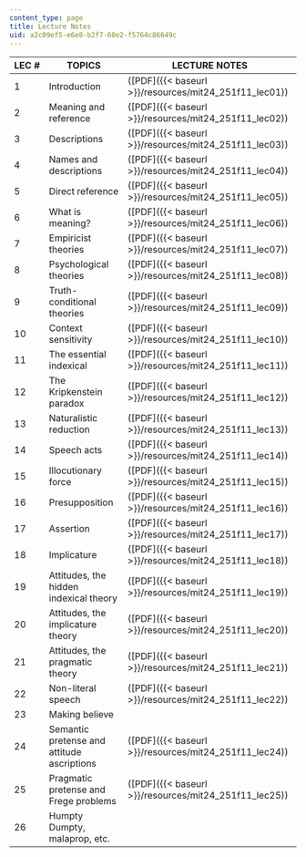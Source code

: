 ```yaml
---
content_type: page
title: Lecture Notes
uid: a2c09ef5-e6e8-b2f7-60e2-f5764c86649c
---
```


| LEC # | TOPICS | LECTURE NOTES |
| --- | --- | --- |
| 1 | Introduction | ([PDF]({{< baseurl >}}/resources/mit24_251f11_lec01)) |
| 2 | Meaning and reference | ([PDF]({{< baseurl >}}/resources/mit24_251f11_lec02)) |
| 3 | Descriptions | ([PDF]({{< baseurl >}}/resources/mit24_251f11_lec03)) |
| 4 | Names and descriptions | ([PDF]({{< baseurl >}}/resources/mit24_251f11_lec04)) |
| 5 | Direct reference | ([PDF]({{< baseurl >}}/resources/mit24_251f11_lec05)) |
| 6 | What is meaning? | ([PDF]({{< baseurl >}}/resources/mit24_251f11_lec06)) |
| 7 | Empiricist theories | ([PDF]({{< baseurl >}}/resources/mit24_251f11_lec07)) |
| 8 | Psychological theories | ([PDF]({{< baseurl >}}/resources/mit24_251f11_lec08)) |
| 9 | Truth-conditional theories | ([PDF]({{< baseurl >}}/resources/mit24_251f11_lec09)) |
| 10 | Context sensitivity | ([PDF]({{< baseurl >}}/resources/mit24_251f11_lec10)) |
| 11 | The essential indexical | ([PDF]({{< baseurl >}}/resources/mit24_251f11_lec11)) |
| 12 | The Kripkenstein paradox | ([PDF]({{< baseurl >}}/resources/mit24_251f11_lec12)) |
| 13 | Naturalistic reduction | ([PDF]({{< baseurl >}}/resources/mit24_251f11_lec13)) |
| 14 | Speech acts | ([PDF]({{< baseurl >}}/resources/mit24_251f11_lec14)) |
| 15 | Illocutionary force | ([PDF]({{< baseurl >}}/resources/mit24_251f11_lec15)) |
| 16 | Presupposition | ([PDF]({{< baseurl >}}/resources/mit24_251f11_lec16)) |
| 17 | Assertion | ([PDF]({{< baseurl >}}/resources/mit24_251f11_lec17)) |
| 18 | Implicature | ([PDF]({{< baseurl >}}/resources/mit24_251f11_lec18)) |
| 19 | Attitudes, the hidden indexical theory | ([PDF]({{< baseurl >}}/resources/mit24_251f11_lec19)) |
| 20 | Attitudes, the implicature theory | ([PDF]({{< baseurl >}}/resources/mit24_251f11_lec20)) |
| 21 | Attitudes, the pragmatic theory | ([PDF]({{< baseurl >}}/resources/mit24_251f11_lec21)) |
| 22 | Non-literal speech | ([PDF]({{< baseurl >}}/resources/mit24_251f11_lec22)) |
| 23 | Making believe | &nbsp; |
| 24 | Semantic pretense and attitude ascriptions | ([PDF]({{< baseurl >}}/resources/mit24_251f11_lec24)) |
| 25 | Pragmatic pretense and Frege problems | ([PDF]({{< baseurl >}}/resources/mit24_251f11_lec25)) |
| 26 | Humpty Dumpty, malaprop, etc. |